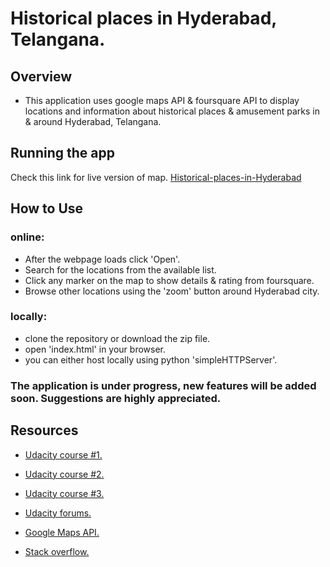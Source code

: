 # Historical places in Hyderabad, Telangana.

## Overview

* This application uses google maps API & foursquare API to display locations and information about historical places & amusement parks in & around Hyderabad, Telangana.

## Running the app

Check this link for live version of map. [Historical-places-in-Hyderabad](https://samtopper.github.io/my-map-1/)

## How to Use

### online:

* After the webpage loads click 'Open'.
* Search for the locations from the available list.
* Click any marker on the map to show details & rating from foursquare.
* Browse other locations using the 'zoom' button around Hyderabad city.

### locally:

* clone the repository or download the zip file.
* open 'index.html' in your browser.
* you can either host locally using python 'simpleHTTPServer'.


### The application is under progress, new features will be added soon. Suggestions are highly appreciated.

## Resources

* [Udacity course #1.](https://www.udacity.com/course/intro-to-ajax--ud110)

* [Udacity course #2.](https://www.udacity.com/course/javascript-design-patterns--ud989)

* [Udacity course #3.](https://www.udacity.com/course/google-maps-apis--ud864)

* [Udacity forums.](https://discussions.udacity.com/t/how-to-convert-mvo-pattern-code-into-knockout-pattern/202199)

* [Google Maps API.](https://developers.google.com/maps/documentation/javascript/)

* [Stack overflow.](http://stackoverflow.com/questions/tagged/ajax)
